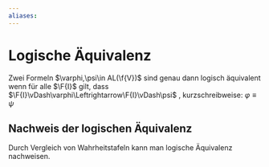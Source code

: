 ```yaml
---
aliases: 
---
```

$\newcommand{\f}[1]{\mathcal{#1}}\newcommand{\F}[1]{\mathfrak{#1}}\newcommand{\b}[1]{\mathbb{#1}}$
# Logische Äquivalenz 
Zwei Formeln $\varphi,\psi\in AL(\f{V})$ sind genau dann logisch äquivalent wenn für alle $\F{I}$ gilt, dass $\F{I}\vDash\varphi\Leftrightarrow\F{I}\vDash\psi$ , kurzschreibweise: $\varphi\equiv \psi$ 

## Nachweis der logischen Äquivalenz
Durch Vergleich von Wahrheitstafeln kann man logische Äquivalenz nachweisen.